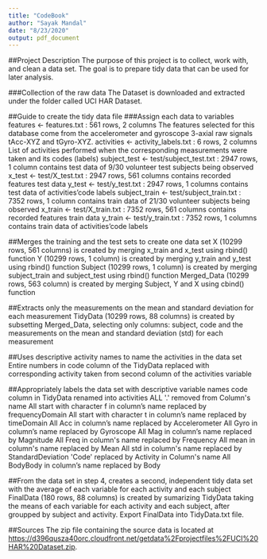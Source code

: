 ```yaml
---
title: "CodeBook"
author: "Sayak Mandal"
date: "8/23/2020"
output: pdf_document
---
```

##Project Description
The purpose of this project is to collect, work with, and clean a data set. The goal is to prepare tidy data that can be used for later analysis.

###Collection of the raw data
The Dataset is downloaded and extracted under the folder called UCI HAR Dataset.

##Guide to create the tidy data file
###Assign each data to variables
features <- features.txt : 561 rows, 2 columns
The features selected for this database come from the accelerometer and gyroscope 3-axial    raw signals tAcc-XYZ and tGyro-XYZ.
activities <- activity_labels.txt : 6 rows, 2 columns
List of activities performed when the corresponding measurements were taken and its codes (labels)
subject_test <- test/subject_test.txt : 2947 rows, 1 column
contains test data of 9/30 volunteer test subjects being observed
x_test <- test/X_test.txt : 2947 rows, 561 columns
contains recorded features test data
y_test <- test/y_test.txt : 2947 rows, 1 columns
contains test data of activities’code labels
subject_train <- test/subject_train.txt : 7352 rows, 1 column
contains train data of 21/30 volunteer subjects being observed
x_train <- test/X_train.txt : 7352 rows, 561 columns
contains recorded features train data
y_train <- test/y_train.txt : 7352 rows, 1 columns
contains train data of activities’code labels

##Merges the training and the test sets to create one data set
X (10299 rows, 561 columns) is created by merging x_train and x_test using rbind() function
Y (10299 rows, 1 column) is created by merging y_train and y_test using rbind() function
Subject (10299 rows, 1 column) is created by merging subject_train and subject_test using rbind() function
Merged_Data (10299 rows, 563 column) is created by merging Subject, Y and X using cbind() function

##Extracts only the measurements on the mean and standard deviation for each measurement
TidyData (10299 rows, 88 columns) is created by subsetting Merged_Data, selecting only columns: subject, code and the measurements on the mean and standard deviation (std) for each measurement

##Uses descriptive activity names to name the activities in the data set
Entire numbers in code column of the TidyData replaced with corresponding activity taken from second column of the activities variable

##Appropriately labels the data set with descriptive variable names
code column in TidyData renamed into activities
ALL '.' removed from Column's name
All start with character f in column’s name replaced by frequencyDomain
All start with character t in column’s name replaced by timeDomain
All Acc in column’s name replaced by Accelerometer
All Gyro in column’s name replaced by Gyroscope
All Mag in column’s name replaced by Magnitude
All Freq in column's name replaced by Frequency
All mean in column's name replaced by Mean
All std in column's name replaced by StandardDeviation
'Code' replaced by Activity in Column's name
All BodyBody in column’s name replaced by Body

##From the data set in step 4, creates a second, independent tidy data set with the average of each variable for each activity and each subject
FinalData (180 rows, 88 columns) is created by sumarizing TidyData taking the means of each variable for each activity and each subject, after groupped by subject and activity.
Export FinalData into TidyData.txt file.


##Sources
The zip file containing the source data is located at https://d396qusza40orc.cloudfront.net/getdata%2Fprojectfiles%2FUCI%20HAR%20Dataset.zip.

